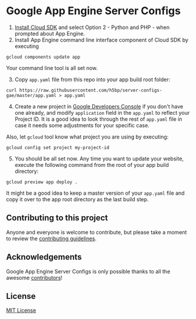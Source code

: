 # Google App Engine Server Configs

1. [Install Cloud SDK][1] and select Option 2 - Python and PHP - when prompted about App Engine.
2. Install App Engine command line interface component of Cloud SDK
by executing

  `gcloud components update app`

  Your command line tool is all set now.

3. Copy `app.yaml` file from this repo into your app build root folder:

  `curl https://raw.githubusercontent.com/h5bp/server-configs-gae/master/app.yaml > app.yaml`

4. Create a new project in [Google Developers Console][2] if you don't have one already,
and modify `application` field in the `app.yaml` to reflect your Project ID.
It is a good idea to look through the rest of `app.yaml` file in case it needs some adjustments
for your specific case.

  Also, let `gcloud` tool know what project you are using by executing:

  `gcloud config set project my-project-id`

5. You should be all set now. Any time you want to update your website,
execute the following command from the root of your app build directory:

  `gcloud preview app deploy .`



It might be a good idea to keep a master version of your `app.yaml` file and copy it over to the app root directory
as the last build step.


## Contributing to this project

Anyone and everyone is welcome to contribute, but please take a moment to review
the [contributing guidelines](CONTRIBUTING.md).

## Acknowledgements

Google App Engine Server Configs is only possible thanks to all the awesome
[contributors][3]!

## License

[MIT License](LICENSE.md)


[1]: https://developers.google.com/cloud/sdk/#Quick_Start
[2]: https://console.developers.google.com/
[3]: https://github.com/h5bp/server-configs-gae/graphs/contributors
